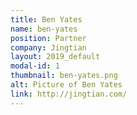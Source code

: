 ```yaml
---
title: Ben Yates
name: ben-yates
position: Partner
company: Jingtian
layout: 2019_default
modal-id: 1
thumbnail: ben-yates.png
alt: Picture of Ben Yates
link: http://jingtian.com/
---
```


